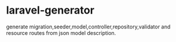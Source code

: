 # laravel-generator
generate migration,seeder,model,controller,repository,validator and resource routes from json model description.
